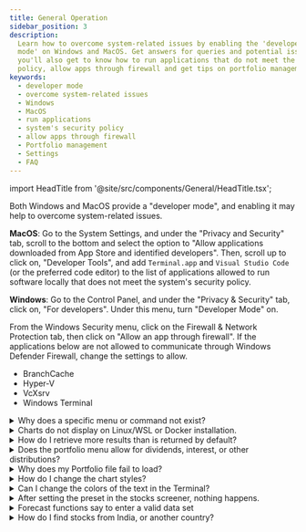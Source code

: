 ```yaml
---
title: General Operation
sidebar_position: 3
description:
  Learn how to overcome system-related issues by enabling the 'developer
  mode' on Windows and MacOS. Get answers for queries and potential issues. Here,
  you'll also get to know how to run applications that do not meet the system's security
  policy, allow apps through firewall and get tips on portfolio management.
keywords:
  - developer mode
  - overcome system-related issues
  - Windows
  - MacOS
  - run applications
  - system's security policy
  - allow apps through firewall
  - Portfolio management
  - Settings
  - FAQ
---
```


import HeadTitle from '@site/src/components/General/HeadTitle.tsx';

<HeadTitle title="General Operation - Faqs | OpenBB Terminal Docs" />

Both Windows and MacOS provide a "developer mode", and enabling it may help to overcome system-related issues.

**MacOS**: Go to the System Settings, and under the "Privacy and Security" tab, scroll to the bottom and select the option to "Allow applications downloaded from App Store and identified developers". Then, scroll up to click on, "Developer Tools", and add `Terminal.app` and `Visual Studio Code` (or the preferred code editor) to the list of applications allowed to run software locally that does not meet the system's security policy.

**Windows**: Go to the Control Panel, and under the "Privacy & Security" tab, click on, "For developers". Under this menu, turn "Developer Mode" on.

From the Windows Security menu, click on the Firewall & Network Protection tab, then click on "Allow an app through firewall". If the applications below are not allowed to communicate through Windows Defender Firewall, change the settings to allow.

- BranchCache
- Hyper-V
- VcXsrv
- Windows Terminal

<details>
<summary mdxType="summary">Why does a specific menu or command not exist?</summary>

It could be that you are running an outdated version in which the menu or command is not yet available. Please check the [installation guide](/terminal/installation) to download the most recent release.

Do note that it is also possible that the menu or command has been deprecated. If this is oversight, please reach out to us [here](https://openbb.co/support).

</details>

<details>
<summary mdxType="summary">Charts do not display on Linux/WSL or Docker installation.</summary>

Check that X-11, or similar, is installed, open, and configured. Follow the instructions pertaining to the system here: [/terminal/installation/docker](/terminal/installation/docker)

</details>

<details>
<summary mdxType="summary">How do I retrieve more results than is returned by default?</summary>

Most functions will have either, `--start` and `--end` flags, or a `--limit` argument. Print the help dialogue for any command by attaching, `--help` or `-h`.

</details>

<details>
<summary mdxType="summary">Does the portfolio menu allow for dividends, interest, or other distributions?</summary>

Currently, this is only possible by manually updating the portfolio file.

</details>

<details>
<summary mdxType="summary">Why does my Portfolio file fail to load?</summary>

This can be the result of a formatting error, check the file in a simple text editor to observe any abnormalities in the formatting; or, it could be a bug - check the [GitHub issues page](https://github.com/OpenBB-finance/OpenBBTerminal/issues) for similar errors.

- Check that all the necessary column titles are present.
- Inspect the file to see if cells left blank have been filled unintentionally with 0 or NaN values.
- A particular asset may not be able to load data. Check for valid historical data from the Stocks menu.
- Format ticker symbols according to yFinance naming convention.
- All dates must be entered as YYYY-MM-DD.
- Transactions dated for today will fail to load historical data.
- MacOS users should attempt to avoid using the Numbers application as it has a habit of changing the formatting while saving.

Files can be formatted as either `.csv` or `.xlsx` files, and the required column headers are:

`[Date,Type,Ticker,Side,Price,Quantity,Fees,Investment,Currency,Sector,Industry,Country,Region]`

See the guide [here](/sdk/data-available/portfolio/introduction) for more information.

</details>

<details>
<summary mdxType="summary">How do I change the chart styles?</summary>

See the guide [here](/terminal/usage/overview/customizing-the-terminal). The theme can be toggled between light and dark mode, directly on the individual chart. See the [Terminal Basics page](/terminal/usage/basics#charts) for more information on working with the charts.

</details>

<details>
<summary mdxType="summary">Can I change the colors of the text in the Terminal?</summary>

Yes, use the `colors` command under the `/settings` menu: [/terminal/usage/overview/customizing-the-terminal](/terminal/usage/overview/customizing-the-terminal)

</details>

<details>
<summary mdxType="summary">After setting the preset in the stocks screener, nothing happens.</summary>

Print the current screen again with by entering, `?`. Does the name of the selected preset display? With a preset loaded, run the screener by entering one of the commands below:

- Financial
- Ownership
- Overview
- Performance
- Technical
- Valuation

</details>

<details>
<summary mdxType="summary">Forecast functions say to enter a valid data set</summary>

Because an unlimited number of data sets can be loaded into the Forecast menu, each function requires defining the specific data set to be used. Add the `-d` or `--dataset` argument to the command, along with the name of the desired data set.

```console
rnn -d SPY
```

</details>

<details>
<summary mdxType="summary">How do I find stocks from India, or another country?</summary>

Use the `search` command from the `/stocks` menu. Refer to the menu's introduction guide [here](/terminal/menus/stocks#search).

As an example, try this:

```console
search --country india --exchange-country india --limit 1000
```

</details>
